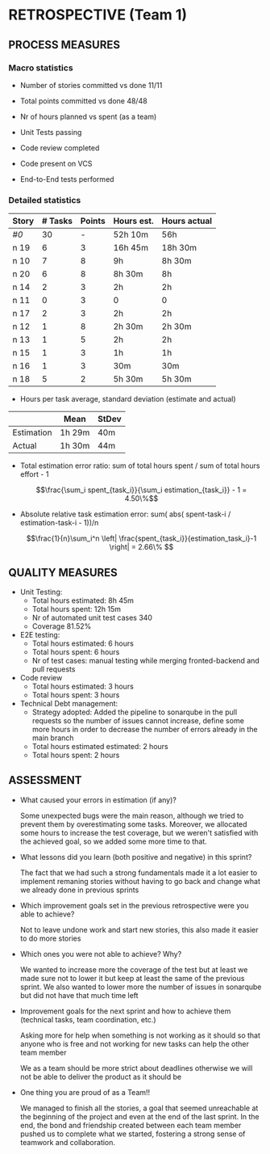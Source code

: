 RETROSPECTIVE (Team 1)
=====================================

## PROCESS MEASURES 

### Macro statistics

- Number of stories committed vs done 11/11
- Total points committed vs done 48/48
- Nr of hours planned vs spent (as a team)

 
- Unit Tests passing
- Code review completed 
- Code present on VCS
- End-to-End tests performed


### Detailed statistics

| Story  | # Tasks | Points | Hours est. | Hours actual |
|--------|---------|--------|------------|--------------|
| _#0_   |    30     |    -   |      52h 10m      |    56h          |
| n    19  |      6   |    3    |     16h 45m       |       18h 30m       |
| n    10  |     7    |    8    |          9h  |        8h 30m      |
| n   20   |  6       |   8     |     8h 30m       |   8h           |
| n    14  |   2      | 3       |     2h       |        2h      |
| n   11   |  0       | 3       |      0      |      0        |
| n    17  |      2   |   3     |     2h       |    2h          |
| n   12   |       1  |     8   |         2h 30m   |      2h 30m        |
| n   13   |      1   | 5       |   2h         |  2h            |
| n   15   |      1   |   3     |     1h       |       1h       |
| n   16   |      1   |     3   |       30m     |    30m          |
| n   18   |    5     |    2    |      5h 30m      |    5h 30m          |
   

- Hours per task average, standard deviation (estimate and actual)

|            | Mean | StDev |
|------------|------|-------|
| Estimation |    1h 29m  |   40m    | 
| Actual     |   1h 30m   |   44m    |

- Total estimation error ratio: sum of total hours spent / sum of total hours effort - 1

    $$\frac{\sum_i spent_{task_i}}{\sum_i estimation_{task_i}} - 1 = 4.50\%$$
    
- Absolute relative task estimation error: sum( abs( spent-task-i / estimation-task-i - 1))/n

    $$\frac{1}{n}\sum_i^n \left| \frac{spent_{task_i}}{estimation_task_i}-1 \right| = 2.66\% $$

  
## QUALITY MEASURES 

- Unit Testing:
  - Total hours estimated: 8h 45m
  - Total hours spent: 12h 15m
  - Nr of automated unit test cases 340
  - Coverage 81.52%
- E2E testing:
  - Total hours estimated: 6 hours
  - Total hours spent: 6 hours
  - Nr of test cases: manual testing while merging fronted-backend and pull requests
- Code review 
  - Total hours estimated: 3 hours
  - Total hours spent: 3 hours 
- Technical Debt management:
  - Strategy adopted: Added the pipeline to sonarqube in the pull requests so the number of issues cannot increase, define some more hours in order to decrease the number of errors already in the main branch
  - Total hours estimated estimated: 2 hours
  - Total hours spent: 2 hours
  


## ASSESSMENT

- What caused your errors in estimation (if any)?

  Some unexpected bugs were the main reason, although we tried to prevent them by overestimating some tasks. Moreover, we allocated some hours to increase the test coverage, but we weren't satisfied with the achieved goal, so we added some more time to that.

- What lessons did you learn (both positive and negative) in this sprint?

	The fact that we had such a strong fundamentals made it a lot easier to implement remaning stories
	without having to go back and change what we already done in previous sprints

- Which improvement goals set in the previous retrospective were you able to achieve? 

	Not to leave undone work and start new stories, this also made it easier to do more stories
  
- Which ones you were not able to achieve? Why?

	We wanted to increase more the coverage of the test but at least we made sure not to lower it but keep
	at least the same of the previous sprint. We also wanted to lower more the number of issues in sonarqube
	but did not have that much time left

- Improvement goals for the next sprint and how to achieve them (technical tasks, team coordination, etc.)

	Asking more for help when something is not working as it should so that anyone who is free and not working
	for new tasks can help the other team member
	
	We as a team should be more strict about deadlines otherwise we will not be able to deliver the product as
	it should be

- One thing you are proud of as a Team!!
  
  We managed to finish all the stories, a goal that seemed unreachable at the beginning of the project and even at the end of the last sprint. In the end, the bond and friendship created between each team member pushed us to complete what we started, fostering a strong sense of teamwork and collaboration.  